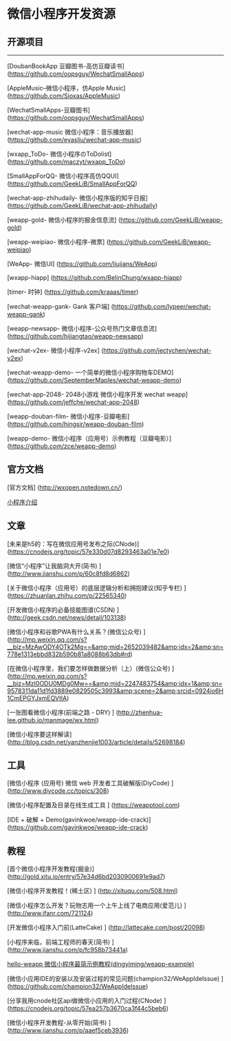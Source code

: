 # 微信小程序开发资源

## 开源项目
---------


[DoubanBookApp 豆瓣图书-高仿豆瓣读书] (https://github.com/oopsguy/WechatSmallApps) 


[AppleMusic–微信小程序，仿Apple Music] (https://github.com/Sioxas/AppleMusic)


[WechatSmallApps-豆瓣图书] (https://github.com/oopsguy/WechatSmallApps) 


[wechat-app-music 微信小程序：音乐播放器] (https://github.com/eyasliu/wechat-app-music) 


[wxapp_ToDo- 微信小程序のToDolist] (https://github.com/maczyt/wxapp_ToDo) 


[SmallAppForQQ- 微信小程序高仿QQUI] (https://github.com/GeekLiB/SmallAppForQQ) 


[wechat-app-zhihudaily- 微信小程序版的知乎日报] (https://github.com/GeekLiB/wechat-app-zhihudaily) 


[weapp-gold- 微信小程序的掘金信息流] (https://github.com/GeekLiB/weapp-gold) 


[weapp-weipiao- 微信小程序-微票] (https://github.com/GeekLiB/weapp-weipiao) 


[WeApp- 微信UI] (https://github.com/liujians/WeApp) 


[wxapp-hiapp] (https://github.com/BelinChung/wxapp-hiapp) 


[timer- 时钟] (https://github.com/kraaas/timer) 


[wechat-weapp-gank- Gank 客户端] (https://github.com/lypeer/wechat-weapp-gank) 


[weapp-newsapp- 微信小程序-公众号热门文章信息流] (https://github.com/hijiangtao/weapp-newsapp) 


[wechat-v2ex- 微信小程序-v2ex] (https://github.com/jectychen/wechat-v2ex) 


[wechat-weapp-demo- 一个简单的微信小程序购物车DEMO] (https://github.com/SeptemberMaples/wechat-weapp-demo) 


[wechat-app-2048- 2048小游戏 微信小程序开发 wechat weapp] (https://github.com/jeffche/wechat-app-2048) 


[weapp-douban-film- 微信小程序-豆瓣电影] (https://github.com/hingsir/weapp-douban-film) 


[weapp-demo- 微信小程序（应用号）示例教程（豆瓣电影）] (https://github.com/zce/weapp-demo) 



## 官方文档

[官方文档] (http://wxopen.notedown.cn/) 

[小程序介绍](https://developers.weixin.qq.com/miniprogram/introduction/index.html)
 
## 文章 


[未来是h5的：写在微信应用号发布之际(CNode)] (https://cnodejs.org/topic/57e330d07d8293463a01e7e0)  

[微信“小程序”让我脑洞大开(简书) ] (http://www.jianshu.com/p/60c8fd8d6862) 

[关于微信小程序（应用号）的底层逻辑分析和拥抱建议(知乎专栏) ] (https://zhuanlan.zhihu.com/p/22565340) 

[开发微信小程序的必备技能图谱(CSDN) ] (http://geek.csdn.net/news/detail/103138) 

[微信小程序和谷歌PWA有什么关系？(微信公众号) ] (http://mp.weixin.qq.com/s?__biz=MzAwODY4OTk2Mg==&amp;mid=2652039482&amp;idx=2&amp;sn=778e1313ebbd832b590b81a8088b63db#rd) 

[在微信小程序里，我们要怎样做数据分析（上）(微信公众号) ] (http://mp.weixin.qq.com/s?__biz=MzI0ODU0MDg0Mw==&amp;mid=2247483754&amp;idx=1&amp;sn=9578311da11d1fd3889e0829505c3993&amp;scene=2&amp;srcid=0924io6H1CmEPGYJxmEQVtlA) 

[一张图看微信小程序(前端之路 - DRY) ] (http://zhenhua-lee.github.io/manmage/wx.html) 

[微信小程序要这样解读] (http://blog.csdn.net/yanzhenjie1003/article/details/52698184) 

 
## 工具
 
[微信小程序 (应用号) 微信 web 开发者工具破解版(DiyCode) ] (http://www.diycode.cc/topics/308) 

[微信小程序配置及目录在线生成工具 ] (https://weapptool.com)

[IDE + 破解 + Demo(gavinkwoe/weapp-ide-crack)] (https://github.com/gavinkwoe/weapp-ide-crack)  

 
## 教程 
 
[首个微信小程序开发教程(掘金)] (http://gold.xitu.io/entry/57e34d6bd2030900691e9ad7)  

[微信小程序开发教程！(稀土区) ] (http://xituqu.com/508.html) 

[微信小程序怎么开发？玩物志用一个上午上线了电商应用(爱范儿) ] (http://www.ifanr.com/721124) 

[开发微信小程序入门前(LatteCake) ] (http://lattecake.com/post/20098) 

[小程序来临，前端工程师的春天(简书) ] (http://www.jianshu.com/p/fc958b73441a) 

[hello-weapp 微信小程序最简示例教程(dingyiming/weapp-example)](https://github.com/dingyiming/weapp-example)  

[微信小应用IDE的安装以及安装过程的常见问题(champion32/WeAppIdeIssue) ] (https://github.com/champion32/WeAppIdeIssue) 

[分享我用cnode社区api做微信小应用的入门过程(CNode) ] (https://cnodejs.org/topic/57ea257b3670ca3f44c5beb6) 

[微信小程序开发教程-从零开始(简书) ] (http://www.jianshu.com/p/aaef5ceb3936) 


